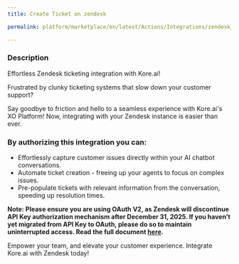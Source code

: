 ```yaml
---
title: Create Ticket on zendesk

permalink: platform/marketplace/en/latest/Actions/Integrations/zendesk_createATicket

---
```


### Description

Effortless Zendesk ticketing integration with Kore.ai!

Frustrated by clunky ticketing systems that slow down your customer support?

Say goodbye to friction and hello to a seamless experience with Kore.ai's XO Platform! Now, integrating with your Zendesk instance is easier than ever.

### By authorizing this integration you can:
- Effortlessly capture customer issues directly within your AI chatbot conversations.
- Automate ticket creation - freeing up your agents to focus on complex issues.
- Pre-populate tickets with relevant information from the conversation, speeding up resolution times.

**Note: Please ensure you are using OAuth V2, as Zendesk will discontinue API Key authorization mechanism after December 31, 2025. If you haven’t yet migrated from API Key to OAuth, please do so to maintain uninterrupted access. Read the full document [here](https://support.zendesk.com/hc/en-us/articles/7386291855386-Announcing-the-deprecation-of-password-access-for-APIs).**

Empower your team, and elevate your customer experience. Integrate Kore.ai with Zendesk today!
